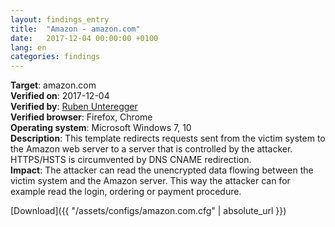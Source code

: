 ```yaml
---
layout: findings_entry
title:  "Amazon - amazon.com"
date:   2017-12-04 00:00:00 +0100
lang: en
categories: findings
---
```


**Target**: amazon.com  
**Verified on**: 2017-12-04  
**Verified by**: [Ruben Unteregger](https://twitter.com/rubenunteregger)  
**Verified browser**: Firefox, Chrome  
**Operating system**: Microsoft Windows 7, 10  
**Description**: This template redirects requests sent from the victim system to the Amazon web server to a server that is controlled by the attacker. HTTPS/HSTS is circumvented by DNS CNAME redirection.  
**Impact**: The attacker can read the unencrypted data flowing between the victim system and the Amazon server. This way the attacker can for example read the login, ordering or payment procedure.  
  
  
[Download]({{ "/assets/configs/amazon.com.cfg" | absolute_url }})

